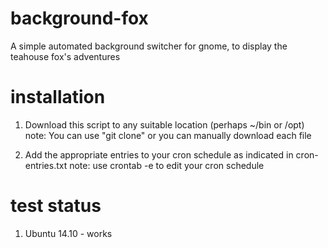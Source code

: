 background-fox
==============

A simple automated background switcher for gnome, to display the teahouse fox's adventures

installation
=============

1. Download this script to any suitable location (perhaps ~/bin or /opt)
	note: You can use "git clone" or you can manually download each file

2. Add the appropriate entries to your cron schedule as indicated in cron-entries.txt
	note: use crontab -e to edit your cron schedule

test status
===========

1. Ubuntu 14.10 - works
